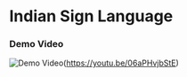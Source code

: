 # Indian Sign Language


### Demo Video

![Demo Video](https://img.youtube.com/vi/06aPHvjbStE/maxresdefault.jpg)(https://youtu.be/06aPHvjbStE)
